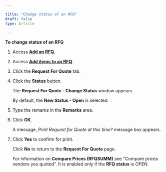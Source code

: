 ```yaml
---

title: "Change status of an RFQ"
draft: false
type: Article

---
```


**To change status of an RFQ**

1. Access **[Add an RFQ](add-an-rfq.md)**.

2. Access **[Add items to an RFQ](add-items-to-an-rfq.md)**.

3. Click the **Request For Quote** tab.

4. Click the **Status** button.

    The **Request For Quote - Change Status** window appears.

    By default, the **New Status - Open** is selected.

5. Type the remarks in the **Remarks** area.

6. Click **OK**.

    A message, *Print Request for Quote at this time?* message box appears.

7. Click **Yes** to confirm for print.

    Click **No** to return to the **Request For Quote** page.

    For information on **Compare Prices (RFQSUMM)** see "Compare prices vendors you quoted". It is enabled only if the **RFQ status** is *OPEN*.